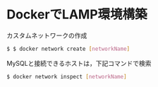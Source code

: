 # DockerでLAMP環境構築

カスタムネットワークの作成
```bash
$ $ docker network create [networkName]
```

MySQLと接続できるホストは，下記コマンドで検索
```bash
$ docker network inspect [networkName]
```


